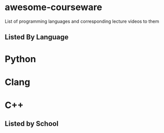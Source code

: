 # awesome-courseware
List of programming languages and corresponding lecture videos to them


## Listed By Language
# Python

# Clang

# C++

## Listed by School
